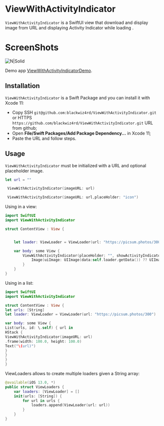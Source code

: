 # ViewWithActivityIndicator



`ViewWithActivityIndicator` is a SwiftUI view that download and  display image from URL  and displaying Activity Indicator while loading . 

# ScreenShots

![N|Solid](https://github.com/AliAdam/ViewWithActivityIndicatorDemo/blob/master/preview.gif?raw=true)

 Demo app [ViewWithActivityIndicatorDemo](https://github.com/blackwiz4rd/ViewWithActivityIndicatorDemo).

## Installation

`ViewWithActivityIndicator` is a Swift Package and you can install it with Xcode 11:
- Copy SSH `git@github.com:blackwiz4rd/ViewWithActivityIndicator.git` or HTTPS `https://github.com/blackwiz4rd/ViewWithActivityIndicator.git` URL from github;
- Open **File/Swift Packages/Add Package Dependency...** in Xcode 11;
- Paste the URL and follow steps.

## Usage

`ViewWithActivityIndicator` must be initialized with a URL and optional placeholder image.

```swift
let url = ""

 ViewWithActivityIndicator(imageURL: url)

 ViewWithActivityIndicator(imageURL: url,placeHolder: "icon")
``` 

Using in a view:

```swift
import SwiftUI
import ViewWithActivityIndicator

struct ContentView : View {


    let loader: ViewLoader = ViewLoader(url: "https://picsum.photos/300")

    var body: some View {
        ViewWithActivityIndicator(placeHolder: "", showActivityIndicator: true, viewLoader: loader) {
            Image(uiImage: UIImage(data:self.loader.getData()) ?? UIImage())
        }
    } 
}
```

Using in a list:

```swift
import SwiftUI
import ViewWithActivityIndicator

struct ContentView : View {
let urls: [String]
let loader: ViewLoader = ViewLoader(url: "https://picsum.photos/300")

var body: some View {
List(urls, id: \.self) { url in
HStack {
ViewWithActivityIndicator(imageURL: url)
.frame(width: 100.0, height: 100.0)
Text("\(url)")
}
}
}
}
```

ViewLoaders allows to create multiple loaders given a String array:
```swift
@available(iOS 13.0, *)
public struct ViewLoaders {
    var loaders: [ViewLoader] = []
    init(urls: [String]) {
        for url in urls {
            loaders.append(ViewLoader(url: url))
        }
    }
}
```
